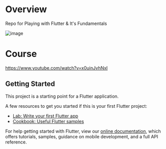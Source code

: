 # Overview
Repo for Playing with Flutter & It's Fundamentals

![image](https://media3.giphy.com/media/IdUfkI6jqCyuyCJvZJ/giphy.gif)

# Course
https://www.youtube.com/watch?v=x0uinJvhNxI

## Getting Started

This project is a starting point for a Flutter application.

A few resources to get you started if this is your first Flutter project:

- [Lab: Write your first Flutter app](https://flutter.dev/docs/get-started/codelab)
- [Cookbook: Useful Flutter samples](https://flutter.dev/docs/cookbook)

For help getting started with Flutter, view our
[online documentation](https://flutter.dev/docs), which offers tutorials,
samples, guidance on mobile development, and a full API reference.
